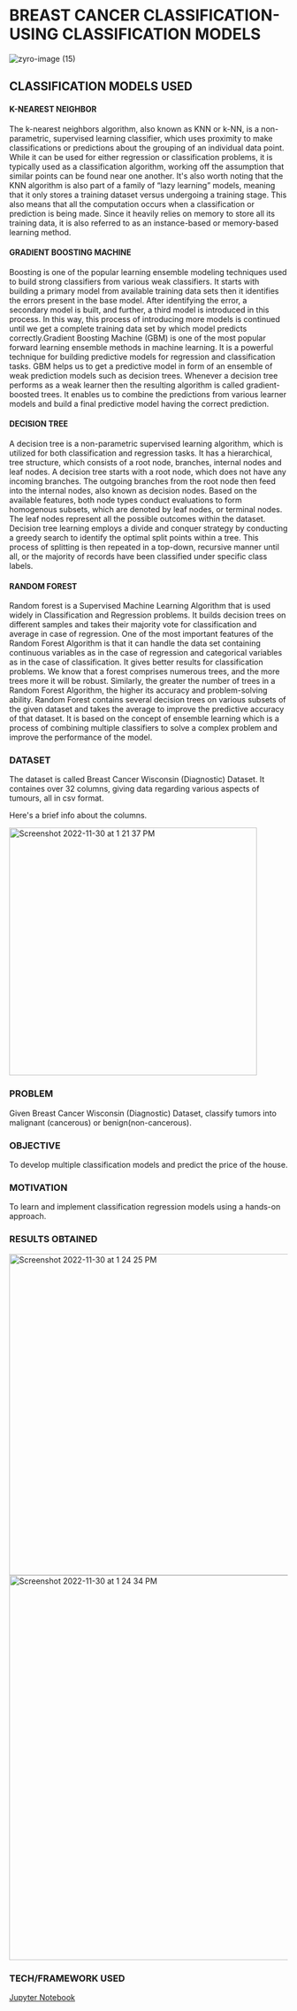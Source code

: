 # BREAST CANCER CLASSIFICATION- USING CLASSIFICATION MODELS

![zyro-image (15)](https://user-images.githubusercontent.com/94697656/204727407-6f8d5c41-47f4-43ab-a699-af562c07cf86.png)

## CLASSIFICATION MODELS USED
#### K-NEAREST NEIGHBOR
The k-nearest neighbors algorithm, also known as KNN or k-NN, is a non-parametric, supervised learning classifier, which uses proximity to make classifications or predictions about the grouping of an individual data point. While it can be used for either regression or classification problems, it is typically used as a classification algorithm, working off the assumption that similar points can be found near one another. It's also worth noting that the KNN algorithm is also part of a family of “lazy learning” models, meaning that it only stores a training dataset versus undergoing a training stage. This also means that all the computation occurs when a classification or prediction is being made. Since it heavily relies on memory to store all its training data, it is also referred to as an instance-based or memory-based learning method.

#### GRADIENT BOOSTING MACHINE
Boosting is one of the popular learning ensemble modeling techniques used to build strong classifiers from various weak classifiers. It starts with building a primary model from available training data sets then it identifies the errors present in the base model. After identifying the error, a secondary model is built, and further, a third model is introduced in this process. In this way, this process of introducing more models is continued until we get a complete training data set by which model predicts correctly.Gradient Boosting Machine (GBM) is one of the most popular forward learning ensemble methods in machine learning. It is a powerful technique for building predictive models for regression and classification tasks. GBM helps us to get a predictive model in form of an ensemble of weak prediction models such as decision trees. Whenever a decision tree performs as a weak learner then the resulting algorithm is called gradient-boosted trees. It enables us to combine the predictions from various learner models and build a final predictive model having the correct prediction.

#### DECISION TREE

A decision tree is a non-parametric supervised learning algorithm, which is utilized for both classification and regression tasks. It has a hierarchical, tree structure, which consists of a root node, branches, internal nodes and leaf nodes. A decision tree starts with a root node, which does not have any incoming branches. The outgoing branches from the root node then feed into the internal nodes, also known as decision nodes. Based on the available features, both node types conduct evaluations to form homogenous subsets, which are denoted by leaf nodes, or terminal nodes. The leaf nodes represent all the possible outcomes within the dataset. Decision tree learning employs a divide and conquer strategy by conducting a greedy search to identify the optimal split points within a tree. This process of splitting is then repeated in a top-down, recursive manner until all, or the majority of records have been classified under specific class labels. 


#### RANDOM FOREST
Random forest is a Supervised Machine Learning Algorithm that is used widely in Classification and Regression problems. It builds decision trees on different samples and takes their majority vote for classification and average in case of regression. One of the most important features of the Random Forest Algorithm is that it can handle the data set containing continuous variables as in the case of regression and categorical variables as in the case of classification. It gives better results for classification problems. We know that a forest comprises numerous trees, and the more trees more it will be robust. Similarly, the greater the number of trees in a Random Forest Algorithm, the higher its accuracy and problem-solving ability.  Random Forest contains several decision trees on various subsets of the given dataset and takes the average to improve the predictive accuracy of that dataset. It is based on the concept of ensemble learning which is a process of combining multiple classifiers to solve a complex problem and improve the performance of the model.


### DATASET
The dataset is called Breast Cancer Wisconsin (Diagnostic) Dataset. It containes over 32 columns, giving data regarding various aspects of tumours, all in csv format.

Here's a brief info about the columns.


<img width="448" alt="Screenshot 2022-11-30 at 1 21 37 PM" src="https://user-images.githubusercontent.com/94697656/204738303-75559af0-0812-48b2-a381-ce1cdb9385f1.png">

### PROBLEM
Given Breast Cancer Wisconsin (Diagnostic) Dataset, classify tumors into malignant (cancerous) or benign(non-cancerous).

### OBJECTIVE
To develop multiple classification models and predict the price of the house.

### MOTIVATION
To learn and implement classification regression models using a hands-on approach.

### RESULTS OBTAINED
<img width="581" alt="Screenshot 2022-11-30 at 1 24 25 PM" src="https://user-images.githubusercontent.com/94697656/204738865-68e045b7-4f19-42e6-8627-14beeebf84bd.png">
<img width="696" alt="Screenshot 2022-11-30 at 1 24 34 PM" src="https://user-images.githubusercontent.com/94697656/204738846-32aec798-6ebd-4ce3-8c53-c56d009d2758.png">



### TECH/FRAMEWORK USED
[Jupyter Notebook](https://jupyter.org/)
